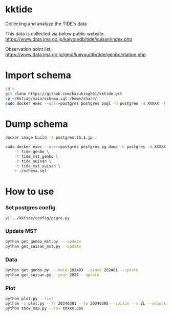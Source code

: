 # kktide
Collecting and analyze the TIDE's data

This data is collected via below public website.
https://www.data.jma.go.jp/kaiyou/db/tide/suisan/index.php

Observation point list.
https://www.data.jma.go.jp/gmd/kaiyou/db/tide/genbo/station.php


# Import schema

```bash
cd ~
git clone https://github.com/kazukingh01/kktide.git
cp ~/kktide/main/schema.sql /home/share/
sudo docker exec --user=postgres postgres psql -U postgres -d XXXXX -f /home/share/schema.sql 
```

# Dump schema

```bash
docker image build -t postgres:16.1.jp .

sudo docker exec --user=postgres postgres pg_dump -U postgres -d XXXXX -s \
    -t tide_genbo \
    -t tide_mst_genbo \
    -t tide_suisan \
    -t tide_mst_suisan \
    > ~/schema.sql
```

# How to use

### Set postgres config

```
vi ../kktide/config/psgre.py
```

### Update MST

```bash
python get_genbo_mst.py  --update
python get_suisan_mst.py --update
```

### Data

```bash
python get_genbo.py  --date 202403 --since 202401 --update
python get_suisan.py --year 2024 --update
```

### Plot

```bash
python plot.py --list
python -i plot.py --fr 20240301 --to 20240305 --suisan --s ZL --showtime
python show_map.py --csv XXXXX.csv
```